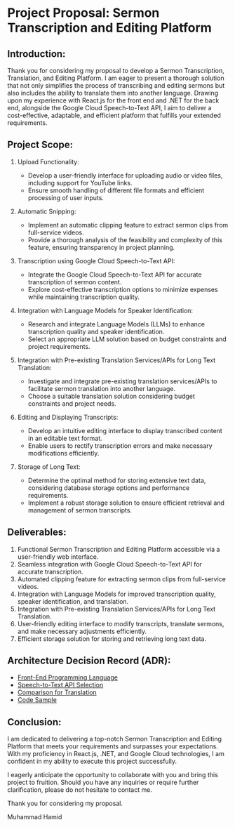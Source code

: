 # Project Proposal: Sermon Transcription and Editing Platform

## Introduction:
Thank you for considering my proposal to develop a Sermon Transcription, Translation, and Editing Platform. I am eager to present a thorough solution that not only simplifies the process of transcribing and editing sermons but also includes the ability to translate them into another language. Drawing upon my experience with React.js for the front end and .NET for the back end, alongside the Google Cloud Speech-to-Text API, I aim to deliver a cost-effective, adaptable, and efficient platform that fulfills your extended requirements.

## Project Scope:
1. Upload Functionality:
   - Develop a user-friendly interface for uploading audio or video files, including support for YouTube links.
   - Ensure smooth handling of different file formats and efficient processing of user inputs.

2. Automatic Snipping:
   - Implement an automatic clipping feature to extract sermon clips from full-service videos.
   - Provide a thorough analysis of the feasibility and complexity of this feature, ensuring transparency in project planning.

3. Transcription using Google Cloud Speech-to-Text API:
   - Integrate the Google Cloud Speech-to-Text API for accurate transcription of sermon content.
   - Explore cost-effective transcription options to minimize expenses while maintaining transcription quality.

4. Integration with Language Models for Speaker Identification:
   - Research and integrate Language Models (LLMs) to enhance transcription quality and speaker identification.
   - Select an appropriate LLM solution based on budget constraints and project requirements.

5. Integration with Pre-existing Translation Services/APIs for Long Text Translation:
   - Investigate and integrate pre-existing translation services/APIs to facilitate sermon translation into another language.
   - Choose a suitable translation solution considering budget constraints and project needs.

6. Editing and Displaying Transcripts:
   - Develop an intuitive editing interface to display transcribed content in an editable text format.
   - Enable users to rectify transcription errors and make necessary modifications efficiently.

7. Storage of Long Text:
   - Determine the optimal method for storing extensive text data, considering database storage options and performance requirements.
   - Implement a robust storage solution to ensure efficient retrieval and management of sermon transcripts.

## Deliverables:
1. Functional Sermon Transcription and Editing Platform accessible via a user-friendly web interface.
2. Seamless integration with Google Cloud Speech-to-Text API for accurate transcription.
3. Automated clipping feature for extracting sermon clips from full-service videos.
4. Integration with Language Models for improved transcription quality, speaker identification, and translation.
5. Integration with Pre-existing Translation Services/APIs for Long Text Translation.
6. User-friendly editing interface to modify transcripts, translate sermons, and make necessary adjustments efficiently.
7. Efficient storage solution for storing and retrieving long text data.

## Architecture Decision Record (ADR):
  - [Front-End Programming Language](https://github.com/mughalhamid/speech-to-text-api/blob/main/Front-End%20Programming%20Language%20Selection.md)
  - [Speech-to-Text API Selection](https://github.com/mughalhamid/speech-to-text-api/blob/main/Speech-to-Text%20API%20Selection.md)
  - [Comparison for Translation](https://github.com/mughalhamid/speech-to-text-api/tree/main/Comparison%20of%20Sophisticated%20NLP%20Algorithms%20vs%20Pre-existing%20Translation%20Services)
  - [Code Sample](https://github.com/mughalhamid/speech-to-text-api/blob/main/program.cs)

## Conclusion:
I am dedicated to delivering a top-notch Sermon Transcription and Editing Platform that meets your requirements and surpasses your expectations. With my proficiency in React.js, .NET, and Google Cloud technologies, I am confident in my ability to execute this project successfully.

I eagerly anticipate the opportunity to collaborate with you and bring this project to fruition. Should you have any inquiries or require further clarification, please do not hesitate to contact me.

Thank you for considering my proposal.

Muhammad Hamid
